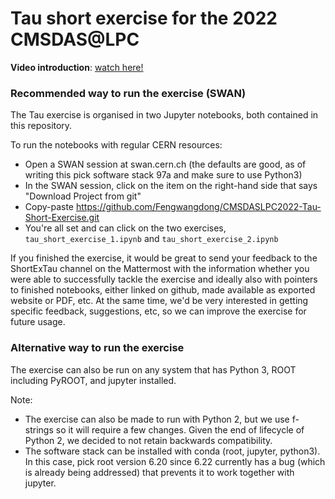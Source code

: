 # Tau short exercise for the 2022 CMSDAS@LPC

**Video introduction**: [watch here!](https://videos.cern.ch/record/2728115)

### Recommended way to run the exercise (SWAN)

The Tau exercise is organised in two Jupyter notebooks, both contained in this repository.

To run the notebooks with regular CERN resources:
* Open a SWAN session at swan.cern.ch (the defaults are good, as of writing this pick software stack 97a and make sure to use Python3)
* In the SWAN session, click on the item on the right-hand side that says "Download Project from git"
* Copy-paste https://github.com/Fengwangdong/CMSDASLPC2022-Tau-Short-Exercise.git
* You're all set and can click on the two exercises, `tau_short_exercise_1.ipynb` and `tau_short_exercise_2.ipynb`

If you finished the exercise, it would be great to send your feedback to 
the ShortExTau channel on the Mattermost with the information whether you were able to successfully tackle the exercise and ideally also with pointers to finished notebooks, either linked on github, made available as exported website or PDF, etc. At the same time, we'd be very interested in getting specific feedback, suggestions, etc, so we can improve the exercise for future usage.

### Alternative way to run the exercise

The exercise can also be run on any system that has Python 3, ROOT including PyROOT, and jupyter installed.

Note:
* The exercise can also be made to run with Python 2, but we use f-strings so it will require a few changes. Given the end of lifecycle of Python 2, we decided to not retain backwards compatibility.
* The software stack can be installed with conda (root, jupyter, python3). In this case, pick root version 6.20 since 6.22 currently has a bug (which is already being addressed) that prevents it to work together with jupyter.
